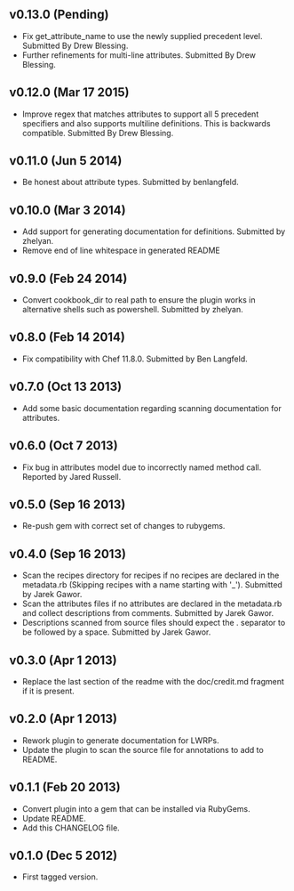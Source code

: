 v0.13.0     (Pending)
---------------------

* Fix get_attribute_name to use the newly supplied precedent level. Submitted By Drew Blessing.
* Further refinements for multi-line attributes. Submitted By Drew Blessing.

v0.12.0 (Mar 17 2015)
---------------------

* Improve regex that matches attributes to support all 5 precedent
  specifiers and also supports multiline definitions. This is backwards
  compatible. Submitted By Drew Blessing.

v0.11.0 (Jun 5 2014)
--------------------

* Be honest about attribute types. Submitted by benlangfeld.

v0.10.0 (Mar 3 2014)
--------------------

* Add support for generating documentation for definitions. Submitted by zhelyan.
* Remove end of line whitespace in generated README

v0.9.0 (Feb 24 2014)
--------------------

* Convert cookbook_dir to real path to ensure the plugin works in alternative shells such as powershell. Submitted by zhelyan.

v0.8.0 (Feb 14 2014)
--------------------

* Fix compatibility with Chef 11.8.0. Submitted by Ben Langfeld.

v0.7.0 (Oct 13 2013)
--------------------

* Add some basic documentation regarding scanning documentation for attributes.

v0.6.0  (Oct 7 2013)
--------------------

* Fix bug in attributes model due to incorrectly named method call. Reported by Jared Russell.

v0.5.0 (Sep 16 2013)
--------------------

* Re-push gem with correct set of changes to rubygems.

v0.4.0 (Sep 16 2013)
--------------------

* Scan the recipes directory for recipes if no recipes are declared in the metadata.rb (Skipping recipes with a name starting with '_'). Submitted by Jarek Gawor.
* Scan the attributes files if no attributes are declared in the metadata.rb and collect descriptions from comments. Submitted by Jarek Gawor.
* Descriptions scanned from source files should expect the . separator to be followed by a space. Submitted by Jarek Gawor.

v0.3.0 (Apr 1 2013)
--------------------

* Replace the last section of the readme with the doc/credit.md fragment if it is present.

v0.2.0 (Apr 1 2013)
--------------------

* Rework plugin to generate documentation for LWRPs.
* Update the plugin to scan the source file for annotations to add to README.

v0.1.1 (Feb 20 2013)
--------------------

* Convert plugin into a gem that can be installed via RubyGems.
* Update README.
* Add this CHANGELOG file.

v0.1.0 (Dec 5 2012)
-------------------

* First tagged version.
